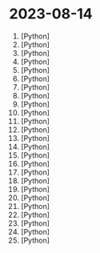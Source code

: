 # 2023-08-14

1. [](https://github.comundefined "FaceChain is a deep-learning toolchain for generating your Digital-Twin.") [Python]
2. [](https://github.comundefined "A youtube-dl fork with additional features and fixes") [Python]
3. [](https://github.comundefined "All Algorithms implemented in Python") [Python]
4. [](https://github.comundefined "This repo is a pipeline of VITS finetuning for fast speaker adaptation TTS, and many-to-many voice conversion") [Python]
5. [](https://github.comundefined "Original reference implementation of 3D Gaussian Splatting for Real-Time Radiance Field Rendering") [Python]
6. [](https://github.comundefined "分享 GitHub 上有趣、入门级的开源项目。Share interesting, entry-level open source projects on GitHub.") [Python]
7. [](https://github.comundefined "Command-line program to download videos from YouTube.com and other video sites") [Python]
8. [](https://github.comundefined "Stable Diffusion web UI") [Python]
9. [](https://github.comundefined "The Unified AI Framework") [Python]
10. [](https://github.comundefined "High-Resolution Image Synthesis with Latent Diffusion Models") [Python]
11. [](https://github.comundefined "ModelScope: bring the notion of Model-as-a-Service to life.") [Python]
12. [](https://github.comundefined "🔎 Hunt down social media accounts by username across social networks") [Python]
13. [](https://github.comundefined "") [Python]
14. [](https://github.comundefined "崩坏：星穹铁道 模拟宇宙自动化 （Honkai Star Rail - Auto Simulated Universe）") [Python]
15. [](https://github.comundefined "Full stack, modern web application generator. Using FastAPI, PostgreSQL as database, Docker, automatic HTTPS and more.") [Python]
16. [](https://github.comundefined "Clone a voice in 5 seconds to generate arbitrary speech in real-time") [Python]
17. [](https://github.comundefined "Rinha de Backend - Edição 2023 Q3") [Python]
18. [](https://github.comundefined "Rift: an AI-native language server for your personal AI software engineer") [Python]
19. [](https://github.comundefined "A Python package for easy multiprocessing, but faster than multiprocessing") [Python]
20. [](https://github.comundefined "Traditional Mandarin LLMs for Taiwan") [Python]
21. [](https://github.comundefined "Computer science books Recommended by AzatAI. (Education ONLY)") [Python]
22. [](https://github.comundefined "Do Something Interesting缩写，做一些有趣的事") [Python]
23. [](https://github.comundefined "All in One Recon Tool for Bug Bounty") [Python]
24. [](https://github.comundefined "A lightweight, dependency-free Python library (and command-line utility) for downloading YouTube Videos.") [Python]
25. [](https://github.comundefined "Family of instruction-following LLMs powered by Evol-Instruct: WizardLM, WizardCoder and WizardMath") [Python]
